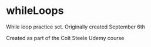 # whileLoops
While loop practice set. Originally created September 6th

Created as part of the Colt Steele Udemy course
